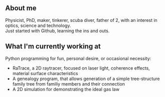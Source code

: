 ## About me

Physicist, PhD, maker, tinkerer, scuba diver, father of 2, with an interest in optics, science and technology.\
Just started with Github, learning the ins and outs.

## What I'm currently working at
Python programming for fun, personal desire, or occasional necessity:
- RaTrace, a 2D raytracer, focused on laser light, coherence effects, material surface characteristics
- A genealogy program, that allows generation of a simple tree-structure family tree from familiy members and their connection
- A 2D simulation for demonstrating the ideal gas law


<!--
**stelejaci/stelejaci** is a ✨ _special_ ✨ repository because its `README.md` (this file) appears on your GitHub profile.

Here are some ideas to get you started:

- 🔭 I’m currently working on ...
- 🌱 I’m currently learning ...
- 👯 I’m looking to collaborate on ...
- 🤔 I’m looking for help with ...
- 💬 Ask me about ...
- 📫 How to reach me: ...
- 😄 Pronouns: ...
- ⚡ Fun fact: ...
-->
